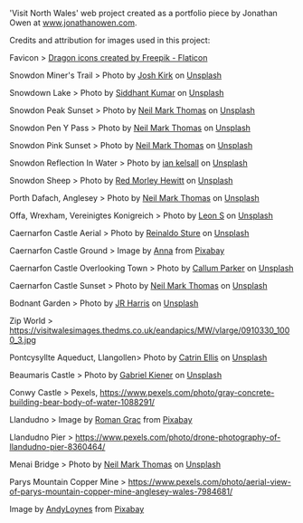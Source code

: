 'Visit North Wales' web project created as a portfolio piece by Jonathan Owen at www.jonathanowen.com.

Credits and attribution for images used in this project:

Favicon > <a href="https://www.flaticon.com/free-icons/dragon" title="dragon icons">Dragon icons created by Freepik - Flaticon</a>

Snowdon Miner's Trail > Photo by <a href="https://unsplash.com/@this_josh?utm_source=unsplash&utm_medium=referral&utm_content=creditCopyText">Josh Kirk</a> on <a href="https://unsplash.com/?utm_source=unsplash&utm_medium=referral&utm_content=creditCopyText">Unsplash</a>

Snowdown Lake > Photo by <a href="https://unsplash.com/@saytosid?utm_source=unsplash&utm_medium=referral&utm_content=creditCopyText">Siddhant Kumar</a> on <a href="https://unsplash.com/?utm_source=unsplash&utm_medium=referral&utm_content=creditCopyText">Unsplash</a>

Snowdon Peak Sunset > Photo by <a href="https://unsplash.com/@neilthomas?utm_source=unsplash&utm_medium=referral&utm_content=creditCopyText">Neil Mark Thomas</a> on <a href="https://unsplash.com/?utm_source=unsplash&utm_medium=referral&utm_content=creditCopyText">Unsplash</a>

Snowdon Pen Y Pass > Photo by <a href="https://unsplash.com/@neilthomas?utm_source=unsplash&utm_medium=referral&utm_content=creditCopyText">Neil Mark Thomas</a> on <a href="https://unsplash.com/?utm_source=unsplash&utm_medium=referral&utm_content=creditCopyText">Unsplash</a>

Snowdon Pink Sunset > Photo by <a href="https://unsplash.com/@neilthomas?utm_source=unsplash&utm_medium=referral&utm_content=creditCopyText">Neil Mark Thomas</a> on <a href="https://unsplash.com/?utm_source=unsplash&utm_medium=referral&utm_content=creditCopyText">Unsplash</a>

Snowdon Reflection In Water > Photo by <a href="https://unsplash.com/@iankelsall1?utm_source=unsplash&utm_medium=referral&utm_content=creditCopyText">ian kelsall</a> on <a href="https://unsplash.com/?utm_source=unsplash&utm_medium=referral&utm_content=creditCopyText">Unsplash</a>

Snowdon Sheep > Photo by <a href="https://unsplash.com/@redvers?utm_source=unsplash&utm_medium=referral&utm_content=creditCopyText">Red Morley Hewitt</a> on <a href="https://unsplash.com/?utm_source=unsplash&utm_medium=referral&utm_content=creditCopyText">Unsplash</a>

Porth Dafach, Anglesey > Photo by <a href="https://unsplash.com/@neilthomas?utm_source=unsplash&utm_medium=referral&utm_content=creditCopyText">Neil Mark Thomas</a> on <a href="https://unsplash.com/?utm_source=unsplash&utm_medium=referral&utm_content=creditCopyText">Unsplash</a>

Offa, Wrexham, Vereinigtes Konigreich > Photo by <a href="https://unsplash.com/@reallsm?utm_source=unsplash&utm_medium=referral&utm_content=creditCopyText">Leon S</a> on <a href="https://unsplash.com/?utm_source=unsplash&utm_medium=referral&utm_content=creditCopyText">Unsplash</a>

Caernarfon Castle Aerial > Photo by <a href="https://unsplash.com/@rsture?utm_source=unsplash&utm_medium=referral&utm_content=creditCopyText">Reinaldo Sture</a> on <a href="https://unsplash.com/?utm_source=unsplash&utm_medium=referral&utm_content=creditCopyText">Unsplash</a>

Caernarfon Castle Ground > Image by <a href="https://pixabay.com/users/anamaria_86-16795203/?utm_source=link-attribution&amp;utm_medium=referral&amp;utm_campaign=image&amp;utm_content=5446967">Anna</a> from <a href="https://pixabay.com//?utm_source=link-attribution&amp;utm_medium=referral&amp;utm_campaign=image&amp;utm_content=5446967">Pixabay</a>

Caernarfon Castle Overlooking Town > Photo by <a href="https://unsplash.com/@callump1975?utm_source=unsplash&utm_medium=referral&utm_content=creditCopyText">Callum Parker</a> on <a href="https://unsplash.com/?utm_source=unsplash&utm_medium=referral&utm_content=creditCopyText">Unsplash</a>

Caernarfon Castle Sunset > Photo by <a href="https://unsplash.com/@neilthomas?utm_source=unsplash&utm_medium=referral&utm_content=creditCopyText">Neil Mark Thomas</a> on <a href="https://unsplash.com/?utm_source=unsplash&utm_medium=referral&utm_content=creditCopyText">Unsplash</a>

Bodnant Garden > Photo by <a href="https://unsplash.com/@orrell_mount?utm_source=unsplash&utm_medium=referral&utm_content=creditCopyText">JR Harris</a> on <a href="https://unsplash.com/?utm_source=unsplash&utm_medium=referral&utm_content=creditCopyText">Unsplash</a>

Zip World > https://visitwalesimages.thedms.co.uk/eandapics/MW/vlarge/0910330_1000_3.jpg

Pontcysyllte Aqueduct, Llangollen> Photo by <a href="https://unsplash.com/@catrinellis?utm_source=unsplash&utm_medium=referral&utm_content=creditCopyText">Catrin Ellis</a> on <a href="https://unsplash.com/?utm_source=unsplash&utm_medium=referral&utm_content=creditCopyText">Unsplash</a>

Beaumaris Castle > Photo by <a href="https://unsplash.com/@kreativo?utm_source=unsplash&utm_medium=referral&utm_content=creditCopyText">Gabriel Kiener</a> on <a href="https://unsplash.com/?utm_source=unsplash&utm_medium=referral&utm_content=creditCopyText">Unsplash</a>

Conwy Castle > Pexels, https://www.pexels.com/photo/gray-concrete-building-bear-body-of-water-1088291/

Llandudno > Image by <a href="https://pixabay.com/users/diego_torres-1118992/?utm_source=link-attribution&amp;utm_medium=referral&amp;utm_campaign=image&amp;utm_content=1634988">Roman Grac</a> from <a href="https://pixabay.com//?utm_source=link-attribution&amp;utm_medium=referral&amp;utm_campaign=image&amp;utm_content=1634988">Pixabay</a>

Llandudno Pier > https://www.pexels.com/photo/drone-photography-of-llandudno-pier-8360464/

Menai Bridge > Photo by <a href="https://unsplash.com/@neilthomas?utm_source=unsplash&utm_medium=referral&utm_content=creditCopyText">Neil Mark Thomas</a> on <a href="https://unsplash.com/?utm_source=unsplash&utm_medium=referral&utm_content=creditCopyText">Unsplash</a>

Parys Mountain Copper Mine > https://www.pexels.com/photo/aerial-view-of-parys-mountain-copper-mine-anglesey-wales-7984681/

Image by <a href="https://pixabay.com/users/andyloynes-1563926/?utm_source=link-attribution&amp;utm_medium=referral&amp;utm_campaign=image&amp;utm_content=4747397">AndyLoynes</a> from <a href="https://pixabay.com//?utm_source=link-attribution&amp;utm_medium=referral&amp;utm_campaign=image&amp;utm_content=4747397">Pixabay</a>